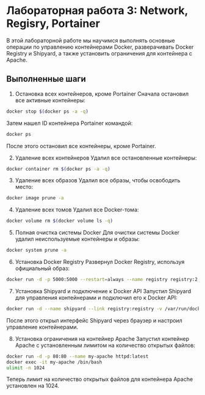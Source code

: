 # Лабораторная работа 3: Network, Regisry, Portainer

В этой лабораторной работе мы научимся выполнять основные операции по управлению контейнерами Docker,
разверачивать Docker Registry и Shipyard, а также установить ограничения для контейнера с Apache.

## Выполненные шаги

1. Остановка всех контейнеров, кроме Portainer
Сначала остановил все активные контейнеры:
```bash
docker stop $(docker ps -a -q)
```
Затем нашел ID контейнера Portainer командой:
```bash
docker ps
```
После этого остановил все контейнеры, кроме Portainer.

2. Удаление всех контейнеров
Удалил все остановленные контейнеры:
```bash
docker container rm $(docker ps -a -q)
```
3. Удаление всех образов
Удалил все образы, чтобы освободить место:
```bash
docker image prune -a
```
4. Удаление всех томов
Удалил все Docker-тома:
```bash
docker volume rm $(docker volume ls -q)
```
5. Полная очистка системы Docker
Для очистки системы Docker удалил неиспользуемые контейнеры и образы:
```bash
docker system prune -a
```
6. Установка Docker Registry
Развернул Docker Registry, используя официальный образ:
```bash
docker run -d -p 5000:5000 --restart=always --name registry registry:2
```
7. Установка Shipyard и подключение к Docker API
Запустил Shipyard для управления контейнерами и подключил его к Docker API:
```bash
docker run -d --name shipyard --link registry:registry -v /var/run/docker.sock:/var/run/docker.sock shipyard/shipyard
```
После этого открыл интерфейс Shipyard через браузер и настроил управление контейнерами.

8. Установка ограничения на контейнер Apache
Запустил контейнер Apache с установленным лимитом на количество открытых файлов:
```bash
docker run -d -p 80:80 --name my-apache httpd:latest
docker exec -it my-apache /bin/bash
ulimit -n 1024
```
Теперь лимит на количество открытых файлов для контейнера Apache установлен на 1024.

